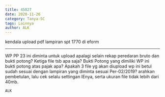 ```yaml
---
title: 45827
date: 2020-11-26
category: Tanya-SC
tags: Lainnya
author: ALK
---
```


kendala upload pdf lampiran spt 1770 di eform

---

WP PP 23 ini diminta untuk upload apalagi selain rekap peredaran bruto dan bukti potong? Ketiga file tsb apa saja? Bukti Potong yang dimiliki WP ini bukti potong atas pajak apa? Apakah 3 file yg akan diupload wp ini betul sudah sesuai dengan lampiran yang diminta sesuai Per-02/2019? arahkan pembetulan, lalu cek selalu settingan IEnya, serta ukuran file tidak lebih dari 40mb.

`ALK`
